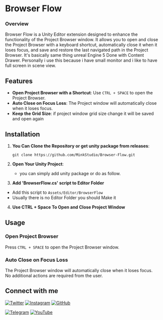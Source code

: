 # Browser Flow



### Overview

Browser Flow is a Unity Editor extension designed to enhance the functionality of the Project Browser window. It allows you to open and close the Project Browser with a keyboard shortcut, automatically close it when it loses focus, and save and restore the last navigated path in the Project Browser. It's basically same thing unreal Engine 5 Done with Content Drawer. Personally i use this because i have small monitor and i like to have full screen in scene view.

## Features

- **Open Project Browser with a Shortcut**: Use `CTRL + SPACE` to open the Project Browser.
- **Auto Close on Focus Loss**: The Project window will automatically close when it loses focus.
- **Keep the Grid Size**: if project window grid size change it will be saved and open again

## Installation

1. **You Can Clone the Repository or get unity package from releases**:

   ```
   git clone https://github.com/MinkStudio/Browser-Flow.git
   ```

2. **Open Your Unity Project**:
   - you can simply add unity package or do as follow.

3. **Add 'BrowserFlow.cs' script to Editor Folder**

  - Add this script to  `Assets/Editor/BrowserFlow`
  - Usually there is no Editor Folder you should Make it 

4. **Use CTRL + Space To Open and Close Project Window**




## Usage

### Open Project Browser

Press `CTRL + SPACE` to open the Project Browser window.

### Auto Close on Focus Loss

The Project Browser window will automatically close when it loses focus. No additional actions are required from the user.



## Connect with me

[![Twitter](https://img.shields.io/badge/Twitter-%231DA1F2.svg?&style=flat-square&logo=twitter&logoColor=white)](https://twitter.com/MiNKstudio0)
[![Instagram](https://img.shields.io/badge/Instagram-%23E4405F.svg?&style=flat-square&logo=instagram&logoColor=white)](https://www.instagram.com/mink_studio_)
[![GitHub](https://img.shields.io/badge/GitHub-%2312100E.svg?&style=flat-square&logo=github&logoColor=white)](https://github.com/MinkStudio)

[![Telegram](https://img.shields.io/badge/Telegram-2CA5E0?style=flat-square&logo=telegram&logoColor=white)](https://t.me/MiNK_studio)
[![YouTube](https://img.shields.io/badge/YouTube-FF0000?style=flat-square&logo=youtube&logoColor=white)](https://www.youtube.com/c/minkstudio591)
